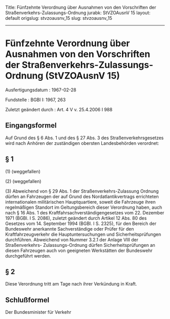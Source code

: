 Title: Fünfzehnte Verordnung über Ausnahmen von den Vorschriften der Straßenverkehrs-Zulassungs-Ordnung
jurabk: StVZOAusnV 15
layout: default
origslug: stvzoausnv_15
slug: stvzoausnv_15

---

# Fünfzehnte Verordnung über Ausnahmen von den Vorschriften der Straßenverkehrs-Zulassungs-Ordnung (StVZOAusnV 15)

Ausfertigungsdatum
:   1967-02-28

Fundstelle
:   BGBl I: 1967, 263

Zuletzt geändert durch
:   Art. 4 V v. 25.4.2006 I 988


## Eingangsformel

Auf Grund des § 6 Abs. 1 und des § 27 Abs. 3 des
Straßenverkehrsgesetzes wird nach Anhören der zuständigen obersten
Landesbehörden verordnet:


## § 1

(1) (weggefallen)

(2) (weggefallen)

(3) Abweichend von § 29 Abs. 1 der Straßenverkehrs-Zulassung Ordnung
dürfen an Fahrzeugen der auf Grund des Nordatlantikvertrags
errichteten internationalen militärischen Hauptquartiere, soweit die
Fahrzeuge ihren regelmäßigen Standort im Geltungsbereich dieser
Verordnung haben, auch nach § 16 Abs. 1 des
Kraftfahrsachverständigengesetzes vom 22. Dezember 1971 (BGBl. I S.
2086), zuletzt geändert durch Artikel 12 Abs. 80 des Gesetzes vom 14.
September 1994 (BGBl. I S. 2325), für den Bereich der Bundeswehr
anerkannte Sachverständige oder Prüfer für den Kraftfahrzeugverkehr
die Hauptuntersuchungen und Sicherheitsprüfungen durchführen.
Abweichend von Nummer 3.2.1 der Anlage VIII der Straßenverkehrs-
Zulassungs-Ordnung dürfen Sicherheitsprüfungen an diesen Fahrzeugen
auch von geeigneten Werkstätten der Bundeswehr durchgeführt werden.


## § 2

Diese Verordnung tritt am Tage nach ihrer Verkündung in Kraft.


## Schlußformel

Der Bundesminister für Verkehr

